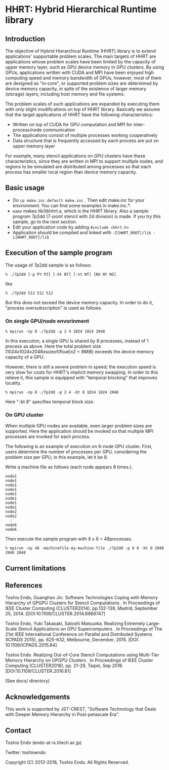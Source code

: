 # HHRT: Hybrid Hierarchical Runtime library

## Introduction

The objective of Hybrid Hierarchical Runtime (HHRT) library is to extend applications' supportable problem scales.
The main targets of HHRT are applications whose problem scales have been limited by the capacity of upper memory layer, such as GPU device memory in GPU clusters.
By using GPUs, applications written with CUDA and MPI have been enjoyed high computing speed and memory bandwidth of GPUs, however, most of them are designed as "in-core", or supported problem sizes are determined by device memory capacity, in spite of the existence of larger memory (storage) layers, including host memory and file systems.

The problem scales of such applications are expanded by executing them with only slight modifications on top of HHRT library.
Basically we assume that the target applications of HHRT have the following characteristics:

* Written on top of CUDA for GPU computation and MPI for inter-process/node communication
* The applications consist of multiple processes working cooperatively
* Data structure that is frequently accessed by each process are put on upper memory layer

For example, many stencil applications on GPU clusters have these characteristics, since they are written in MPI to support multiple nodes, and regions to be simulated are distributed among processes so that each process has smaller local region than device memory capacity.

## Basic usage

* Do `cp make.inc.default make.inc` . Then edit make.inc for your environment. You can find some examples in make.inc.\*.
* `make` makes lib/libhhrt.a, which is the HHRT library.
  Also a sample program 7p2dd (7-point stencil with 2d division) is made.
  If you try this sample, go to the next section.
* Edit your application code by adding
  `#include <hhrt.h>`
* Application should be compiled and linked with
  `-I[HHRT_ROOT]/lib -L[HHRT_ROOT]/lib`

## Execution of the sample program

The usage of 7p2dd sample is as follows:

`
% ./7p2dd [-p PY PZ] [-bt BT] [-nt NT] [NX NY NZ]
`

like

`
% ./7p2dd 512 512 512
`

But this does not exceed the device memory capacity.
In order to do it, "process oversubscription" is used as follows.

### On single GPU/node envorinment

`
% mpirun -np 8 ./7p2dd -p 2 4 1024 1024 2048
`

In this execution, a single GPU is shared by 8 processes, instead of 1 process as above.
Here the total problem size (1024x1024x2048xsizeof(float)x2 = 8MiB) exceeds the device memory capacity of a GPU.

However, there is still a severe problem in speed; the execution speed is very slow for costs for HHRT's implicit memory swapping.
In order to this relieve it, this sample is equipped with "temporal blocking" that improves locality.

`
% mpirun -np 8 ./7p2dd -p 2 4 -bt 8 1024 1024 2048
`

Here "-bt 8" specifies temporal block size.

### On GPU cluster

When multiple GPU nodes are available, even larger problem sizes are supported.
Here the application should be invoked so that multiple MPI processes are invoked for each process.

The following is an example of execution on 6-node GPU cluster. 
First, users determine the number of processes per GPU, considering the problem size per GPU; in this example, let it be 8.

Write a machine file as follows (each node appears 8 times.).

    node1  
    node1  
    node1  
    node1  
    node1  
    node1  
    node1  
    node1  
    node2  
    node2  
      :  
    node6  
    node6  

Then execute the sample program with 8 x 6 = 48processes.

`
% mpirun -np 48 -machinefile my-machine-file ./7p2dd -p 6 8 -bt 8 2048 2048 2048
`

## Current limitations

## References

Toshio Endo, Guanghao Jin. Software Technologies Coping with Memory Hierarchy of GPGPU Clusters for Stencil Computations . In Proceedings of IEEE Cluster Computing (CLUSTER2014), pp.132-139, Madrid, September 25, 2014. 
[DOI:10.1109/CLUSTER.2014.6968747]

Toshio Endo, Yuki Takasaki, Satoshi Matsuoka. Realizing Extremely Large-Scale Stencil Applications on GPU Supercomputers . In Proceedings of The 21st IEEE International Conference on Parallel and Distributed Systems (ICPADS 2015), pp. 625-632, Melbourne, December, 2015. 
[DOI: 10.1109/ICPADS.2015.84]

Toshio Endo. Realizing Out-of-Core Stencil Computations using Multi-Tier Memory Hierarchy on GPGPU Clusters . In Proceedings of IEEE Cluster Computing (CLUSTER2016), pp. 21-29, Taipei, Sep 2016. 
[DOI:10.1109/CLUSTER.2016.61]

(See docs/ directory)

## Acknowledgements

This work is supported by JST-CREST, "Software Technology that Deals with Deeper Memory Hierarchy in Post-petascale Era".

## Contact

Toshio Endo (endo-at-is.titech.ac.jp)

Twitter: toshioendo

Copyright (C) 2013-2016, Toshio Endo. All Rights Reserved.
